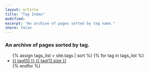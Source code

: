 ```yaml
---
layout: article
title: "Tag Index"
modified:
excerpt: "An archive of pages sorted by tag name."
share: false  
---
```


### An archive of pages sorted by tag.

<ul class="tag-box">
{% assign tags_list = site.tags | sort %}  
  {% for tag in tags_list %} 
    <li><a href="{{ site.url }}/tag/{{ tag[0] | replace:' ','-' | downcase }}/">{{ tag[0] }} <span>{{ tag[1].size }}</span></a></li>
  {% endfor %}
</ul>